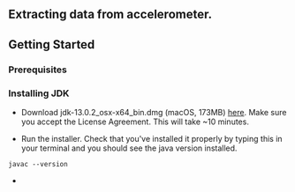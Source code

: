 ## Extracting data from accelerometer.

## Getting Started

### Prerequisites

### Installing JDK

<!-- * Create an Oracle account [here]() -->

* Download jdk-13.0.2_osx-x64_bin.dmg (macOS, 173MB) [here](https://www.oracle.com/technetwork/java/javase/downloads/jdk13-downloads-5672538.html). Make sure you accept the License Agreement. This will take ~10 minutes.

* Run the installer. Check that you've installed it properly by typing this in your terminal and you should see the java version installed. 

```
javac --version
```

* 